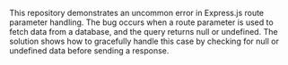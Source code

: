 This repository demonstrates an uncommon error in Express.js route parameter handling.  The bug occurs when a route parameter is used to fetch data from a database, and the query returns null or undefined.  The solution shows how to gracefully handle this case by checking for null or undefined data before sending a response.